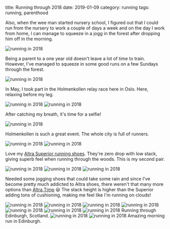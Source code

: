 title: Running through 2018
date: 2019-01-09
category: running
tags: running, parenthood

Also, when the wee man started nursery school, I figured out that I
could run from the nursery to work a couple of days a week and on the
day I work from home, I can manage to squeeze in a jogg in the
forest after dropping him off in the morning.

<img
  class="centered"
  src="/graphics/2018/running/COLOR_POP.web.jpg"
  alt="running in 2018"
/>

Being a parent to a one year old doesn't leave a lot of time to
train. However, I've managed to squeeze in some good runs on a few
Sundays through the forest.

<img
  class="centered"
  src="/graphics/2018/running/IMG_20180505_155620.web.jpg"
  alt="running in 2018"
/>

In May, I took part in the Holmenkollen relay race here in Oslo. Here,
relaxing before my leg.

<img
  class="centered"
  src="/graphics/2018/running/IMG_20180505_163214.web.jpg"
  alt="running in 2018"
/>
<img
  class="centered"
  src="/graphics/2018/running/IMG_20180505_170842.web.jpg"
  alt="running in 2018"
/>

After catching my breath, it's time for a selfie!

<img
  class="centered"
  src="/graphics/2018/running/IMG_20180505_170925.web.jpg"
  alt="running in 2018"
/>

Holmenkollen is such a great event. The whole city is full of runners.

<img
  class="centered"
  src="/graphics/2018/running/IMG_20180819_122203.web.jpg"
  alt="running in 2018"/>
<img
  class="centered"
  src="/graphics/2018/running/IMG_20180819_122233.web.jpg"
  alt="running in 2018"
/>

Love my [Altra Superior running
shoes](https://www.altrarunning.com/shop/trail/superior-35-alm1853f). They're
zero drop with low stack, giving superb feel when running through the
woods. This is my second pair.

<img
  class="centered"
  src="/graphics/2018/running/IMG_20180819_122239.web.jpg"
  alt="running in 2018"
/>
<img
  class="centered"
  src="/graphics/2018/running/IMG_20180819_133059.web.jpg"
  alt="running in 2018"
/>
<img
  class="centered"
  src="/graphics/2018/running/IMG_20180908_113552.web.jpg"
  alt="running in 2018"
/>

Needed some jogging shoes that could take some rain and since I've
become pretty much addicted to Altra shoes, there weren't that many
more options than [Altra
Timp](https://www.altrarunning.com/shop/shoes/timp-trail-alm1757f) 😃
The stack height is higher than the Superior adding tons of
cushioning, making me feel like I'm running on clouds!

<img
  class="centered"
  src="/graphics/2018/running/IMG_20180908_114221.web.jpg"
  alt="running in 2018"
/>
<img
  class="centered"
  src="/graphics/2018/running/IMG_20180908_124628.web.jpg"
  alt="running in 2018"
/>
<img
  class="centered"
  src="/graphics/2018/running/IMG_20180908_124658.web.jpg"
  alt="running in 2018"
/>
<img
  class="centered"
  src="/graphics/2018/running/IMG_20180908_124756.web.jpg"
  alt="running in 2018"
/>
<img
  class="centered"
  src="/graphics/2018/running/IMG_20180923_085331.web.jpg"
  alt="running in 2018"/>
<img
  class="centered"
  src="/graphics/2018/running/IMG_20180923_085410.web.jpg"
  alt="running in 2018"
/>
<img
  class="centered"
  src="/graphics/2018/running/IMG_20181022_065851.web.jpg"
  alt="running in 2018"
/>
Running through Edinburgh, Scotland.
<img
  class="centered"
  src="/graphics/2018/running/IMG_20181022_070012.web.jpg"
  alt="running in 2018"
/>
<img
  class="centered"
  src="/graphics/2018/running/IMG_20181022_070243.web.jpg"
  alt="running in 2018"
/>
Amazing morning run in Edinburgh.
